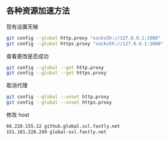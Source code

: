## 各种资源加速方法

现有设置天梯

```sh
git config --global http.proxy "socks5h://127.0.0.1:1080"
git config --global https.proxy "socks5h://127.0.0.1:1080"
```

查看更改是否成功

```sh
git config --global --get http.proxy
git config --global --get https.proxy
```

取消代理

```sh
git config --global --unset http.proxy
git config --global --unset https.proxy
```

修改 host

```sh
66.220.155.12 github.global.ssl.fastly.net
151.101.228.249 global-ssl.fastly.net
```
